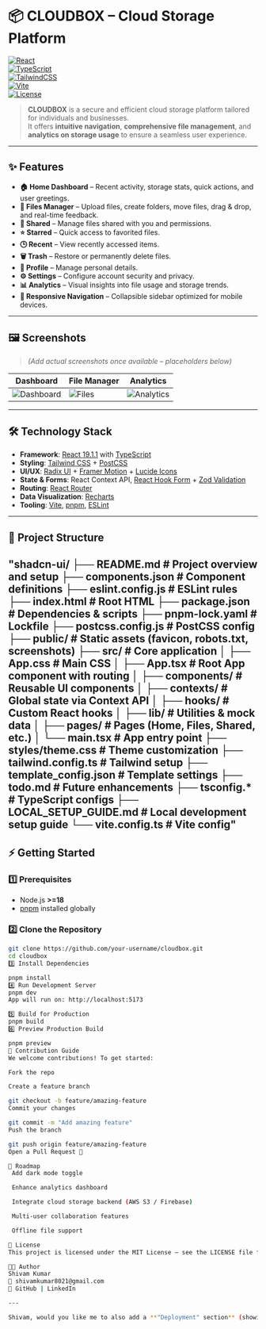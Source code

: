 # 📦 CLOUDBOX – Cloud Storage Platform  

[![React](https://img.shields.io/badge/React-19.1.1-blue?logo=react)](https://react.dev/)  
[![TypeScript](https://img.shields.io/badge/TypeScript-5.x-blue?logo=typescript)](https://www.typescriptlang.org/)  
[![TailwindCSS](https://img.shields.io/badge/TailwindCSS-3.x-06B6D4?logo=tailwindcss)](https://tailwindcss.com/)  
[![Vite](https://img.shields.io/badge/Vite-5.x-646CFF?logo=vite)](https://vitejs.dev/)  
[![License](https://img.shields.io/badge/License-MIT-green.svg)](LICENSE)  

> **CLOUDBOX** is a secure and efficient cloud storage platform tailored for individuals and businesses.  
It offers **intuitive navigation**, **comprehensive file management**, and **analytics on storage usage** to ensure a seamless user experience.  

---

## ✨ Features  

- **🏠 Home Dashboard** – Recent activity, storage stats, quick actions, and user greetings.  
- **📁 Files Manager** – Upload files, create folders, move files, drag & drop, and real-time feedback.  
- **🔗 Shared** – Manage files shared with you and permissions.  
- **⭐ Starred** – Quick access to favorited files.  
- **🕒 Recent** – View recently accessed items.  
- **🗑️ Trash** – Restore or permanently delete files.  
- **👤 Profile** – Manage personal details.  
- **⚙️ Settings** – Configure account security and privacy.  
- **📊 Analytics** – Visual insights into file usage and storage trends.  
- **📱 Responsive Navigation** – Collapsible sidebar optimized for mobile devices.  

---

## 🖼️ Screenshots  

> *(Add actual screenshots once available – placeholders below)*  

| Dashboard | File Manager | Analytics |
|-----------|--------------|-----------|
| ![Dashboard](public/screenshots/dashboard.png) | ![Files](public/screenshots/files.png) | ![Analytics](public/screenshots/analytics.png) |

---

## 🛠️ Technology Stack  

- **Framework**: [React 19.1.1](https://react.dev/) with [TypeScript](https://www.typescriptlang.org/)  
- **Styling**: [Tailwind CSS](https://tailwindcss.com/) + [PostCSS](https://postcss.org/)  
- **UI/UX**: [Radix UI](https://www.radix-ui.com/) + [Framer Motion](https://www.framer.com/motion/) + [Lucide Icons](https://lucide.dev/)  
- **State & Forms**: React Context API, [React Hook Form](https://react-hook-form.com/) + [Zod Validation](https://zod.dev/)  
- **Routing**: [React Router](https://reactrouter.com/)  
- **Data Visualization**: [Recharts](https://recharts.org/en-US/)  
- **Tooling**: [Vite](https://vitejs.dev/), [pnpm](https://pnpm.io/), [ESLint](https://eslint.org/)  

---

## 📂 Project Structure  

"shadcn-ui/
├── README.md # Project overview and setup
├── components.json # Component definitions
├── eslint.config.js # ESLint rules
├── index.html # Root HTML
├── package.json # Dependencies & scripts
├── pnpm-lock.yaml # Lockfile
├── postcss.config.js # PostCSS config
├── public/ # Static assets (favicon, robots.txt, screenshots)
├── src/ # Core application
│ ├── App.css # Main CSS
│ ├── App.tsx # Root App component with routing
│ ├── components/ # Reusable UI components
│ ├── contexts/ # Global state via Context API
│ ├── hooks/ # Custom React hooks
│ ├── lib/ # Utilities & mock data
│ ├── pages/ # Pages (Home, Files, Shared, etc.)
│ └── main.tsx # App entry point
├── styles/theme.css # Theme customization
├── tailwind.config.ts # Tailwind setup
├── template_config.json # Template settings
├── todo.md # Future enhancements
├── tsconfig.* # TypeScript configs
├── LOCAL_SETUP_GUIDE.md # Local development setup guide
└── vite.config.ts # Vite config"
---

## ⚡ Getting Started  

### 1️⃣ Prerequisites  
- Node.js **>=18**  
- [pnpm](https://pnpm.io/) installed globally  

### 2️⃣ Clone the Repository  
```bash
git clone https://github.com/your-username/cloudbox.git
cd cloudbox
3️⃣ Install Dependencies

pnpm install
4️⃣ Run Development Server
pnpm dev
App will run on: http://localhost:5173

5️⃣ Build for Production
pnpm build
6️⃣ Preview Production Build

pnpm preview
🧩 Contribution Guide
We welcome contributions! To get started:

Fork the repo

Create a feature branch

git checkout -b feature/amazing-feature
Commit your changes

git commit -m "Add amazing feature"
Push the branch

git push origin feature/amazing-feature
Open a Pull Request 🎉

📌 Roadmap
 Add dark mode toggle

 Enhance analytics dashboard

 Integrate cloud storage backend (AWS S3 / Firebase)

 Multi-user collaboration features

 Offline file support

📜 License
This project is licensed under the MIT License – see the LICENSE file for details.

👨‍💻 Author
Shivam Kumar
📧 shivamkumar8021@gmail.com
🔗 GitHub | LinkedIn

---

Shivam, would you like me to also add a **"Deployment" section** (showing how this can be deployed to AWS S3/EC2/Netlify/Vercel) so recruiters see it as a complete **cloud-ready project**?




